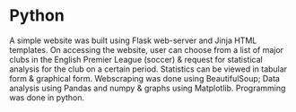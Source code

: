 # Python
A simple website was built using Flask web-server and Jinja HTML templates. 
On accessing the website, user can choose from a list of major clubs in the English Premier League (soccer) &amp; 
request for statistical analysis for the club on a certain period. Statistics can be viewed in tabular form &amp; 
graphical form. Webscraping was done using BeautifulSoup; Data analysis using Pandas and numpy &amp; 
graphs using Matplotlib.
Programming was done in python.
